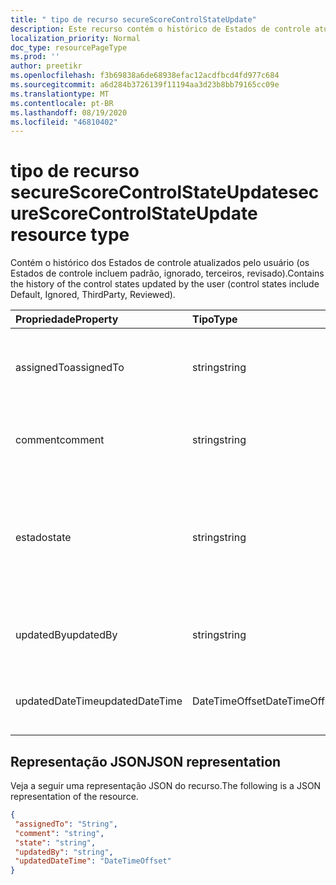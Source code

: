 ```yaml
---
title: " tipo de recurso secureScoreControlStateUpdate"
description: Este recurso contém o histórico de Estados de controle atualizados pelo usuário (os Estados de controle incluem Default, ignorado, terceiros).
localization_priority: Normal
doc_type: resourcePageType
ms.prod: ''
author: preetikr
ms.openlocfilehash: f3b69838a6de68938efac12acdfbcd4fd977c684
ms.sourcegitcommit: a6d284b3726139f11194aa3d23b8bb79165cc09e
ms.translationtype: MT
ms.contentlocale: pt-BR
ms.lasthandoff: 08/19/2020
ms.locfileid: "46810402"
---
```

 #  <a name="securescorecontrolstateupdate-resource-type"></a><span data-ttu-id="43f83-103">tipo de recurso secureScoreControlStateUpdate</span><span class="sxs-lookup"><span data-stu-id="43f83-103">secureScoreControlStateUpdate resource type</span></span>
<span data-ttu-id="43f83-104">Contém o histórico dos Estados de controle atualizados pelo usuário (os Estados de controle incluem padrão, ignorado, terceiros, revisado).</span><span class="sxs-lookup"><span data-stu-id="43f83-104">Contains the history of the control states updated by the user (control states include Default, Ignored, ThirdParty, Reviewed).</span></span>

|<span data-ttu-id="43f83-105">Propriedade</span><span class="sxs-lookup"><span data-stu-id="43f83-105">Property</span></span> |<span data-ttu-id="43f83-106">Tipo</span><span class="sxs-lookup"><span data-stu-id="43f83-106">Type</span></span> |<span data-ttu-id="43f83-107">Descrição</span><span class="sxs-lookup"><span data-stu-id="43f83-107">Description</span></span> |
|:--|:--|:--|
|<span data-ttu-id="43f83-108">assignedTo</span><span class="sxs-lookup"><span data-stu-id="43f83-108">assignedTo</span></span> | <span data-ttu-id="43f83-109">string</span><span class="sxs-lookup"><span data-stu-id="43f83-109">string</span></span> | <span data-ttu-id="43f83-110">Atribuir o controle ao usuário que executará a ação</span><span class="sxs-lookup"><span data-stu-id="43f83-110">Assign the control to the user who will take the action</span></span> |
|<span data-ttu-id="43f83-111">comment</span><span class="sxs-lookup"><span data-stu-id="43f83-111">comment</span></span> | <span data-ttu-id="43f83-112">string</span><span class="sxs-lookup"><span data-stu-id="43f83-112">string</span></span> | <span data-ttu-id="43f83-113">Fornece comentários opcionais sobre o controle</span><span class="sxs-lookup"><span data-stu-id="43f83-113">Provides optional comment about the control</span></span> |
|<span data-ttu-id="43f83-114">estado</span><span class="sxs-lookup"><span data-stu-id="43f83-114">state</span></span> | <span data-ttu-id="43f83-115">string</span><span class="sxs-lookup"><span data-stu-id="43f83-115">string</span></span> | <span data-ttu-id="43f83-116">O estado do controle pode ser modificado usando o comando PATCH (ex: ignorado, terceiros etc.)</span><span class="sxs-lookup"><span data-stu-id="43f83-116">State of the control can be modified using PATCH command(Ex: ignored, thirdParty etc)</span></span> |
|<span data-ttu-id="43f83-117">updatedBy</span><span class="sxs-lookup"><span data-stu-id="43f83-117">updatedBy</span></span> | <span data-ttu-id="43f83-118">string</span><span class="sxs-lookup"><span data-stu-id="43f83-118">string</span></span> |<span data-ttu-id="43f83-119">ID do usuário que atualizou o estado do locatário</span><span class="sxs-lookup"><span data-stu-id="43f83-119">ID of the user who updated tenant state</span></span> |
|<span data-ttu-id="43f83-120">updatedDateTime</span><span class="sxs-lookup"><span data-stu-id="43f83-120">updatedDateTime</span></span> | <span data-ttu-id="43f83-121">DateTimeOffset</span><span class="sxs-lookup"><span data-stu-id="43f83-121">DateTimeOffset</span></span> |<span data-ttu-id="43f83-122">Hora em que o estado de controle foi atualizado</span><span class="sxs-lookup"><span data-stu-id="43f83-122">Time at which control state was updated</span></span> |
 ## <a name="json-representation"></a><span data-ttu-id="43f83-123">Representação JSON</span><span class="sxs-lookup"><span data-stu-id="43f83-123">JSON representation</span></span>
 <span data-ttu-id="43f83-124">Veja a seguir uma representação JSON do recurso.</span><span class="sxs-lookup"><span data-stu-id="43f83-124">The following is a JSON representation of the resource.</span></span>
 <!-- {
  "blockType": "resource",
  "optionalProperties": [
   ],
  "@odata.type": "microsoft.graph.secureScoreControlStateUpdate"
}-->
 ```json
{
  "assignedTo": "String",
  "comment": "string",
  "state": "string",
  "updatedBy": "string",
  "updatedDateTime": "DateTimeOffset"
}
 ```
 <!-- {
  "type": "#page.annotation",
  "description": "secureScoreControlStateUpdate resource",
  "keywords": "",
  "section": "documentation",
  "tocPath": ""
}-->
